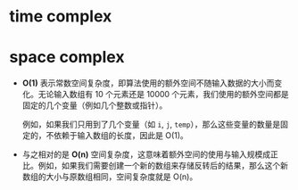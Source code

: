 # time complex

# space complex
- **O(1)** 表示常数空间复杂度，即算法使用的额外空间不随输入数据的大小而变化。无论输入数组有 10 个元素还是 10000 个元素，我们使用的额外空间都是固定的几个变量（例如几个整数或指针）。
    
    例如，如果我们只用到了几个变量（如 `i`, `j`, `temp`），那么这些变量的数量是固定的，不依赖于输入数组的长度，因此是 O(1)。
    
- 与之相对的是 **O(n)** 空间复杂度，这意味着额外空间的使用与输入规模成正比。例如，如果我们需要创建一个新的数组来存储反转后的结果，那么这个新数组的大小与原数组相同，空间复杂度就是 O(n)。